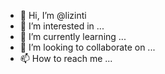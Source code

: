 - 👋 Hi, I’m @lizinti
- 👀 I’m interested in ...
- 🌱 I’m currently learning ...
- 💞️ I’m looking to collaborate on ...
- 📫 How to reach me ...

<!---
lizinti/lizinti is a ✨ special ✨ repository because its `README.md` (this file) appears on your GitHub profile.
You can click the Preview link to take a look at your changes.
--->

